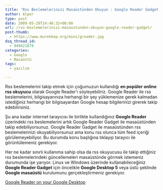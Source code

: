 ```yaml
---
title: 'Rss Beslemelerinizi Masaüstünden Okuyun : Google Reader Gadget'
author: Alper
type: post
date: 2009-05-28T14:48:32+00:00
url: /rss-beslemelerinizi-masaustunden-okuyun-google-reader-gadget/
post-thumb:
  - https://www.murekkep.org/mini/greader.jpg
dsq_thread_id:
  - 949421879
categories:
  - Google
  - Masaüstü
tags:
  - yazılım

---
```

Rss beslemelerini takip etmek için çoğumuzun kullandığı **en popüler online rss okuyucu** olarak Google Reader&#8217;ı söyleyebiliriz. Google Reader ile rss beslemelerini, bilgisayarınıza herhangi bir şey yüklemenize gerek kalmadan istediğiniz herhangi bir bilgisayardan Google hesap bilgilerinizi girerek takip edebilirsiniz.

Şu ana kadar internet tarayıcısı ile birlikte kullandığınız **Google Reader** üzerindeki rss beslemelerini artık Google Reader Gadget ile masaüstünden takip edebiliyorsunuz. Google Reader Gadget ile masaüstünden rss beslemelerinizi okuyabiliyorsunuz ama konu rss olunca tüm feed içeriği görülemeyebiliyor. Bu durumda konu başlığına tıklayıp tarayıcı ile görüntülemeniz gerekiyor. 

Her ne kadar sınırlı kullanıma sahip olsa da rss okuyucusu ile takip ettiğiniz rss beslemelerindeki güncellemeleri masaüstünde görmek istemeniz durumunda işe yarıyor. Linux ve Windows üzerinde kullanabileceğiniz **Google Reader Gadget** için öncelikle **Google Desktop 5** veya üstü şeklinde **Google masaüstü** kurulumunu gerçekleştirmeniz gerekiyor. 

[Google Reader on your Google Desktop][1]

 [1]: http://googlereader.blogspot.com/2009/05/google-reader-on-your-google-desktop.html